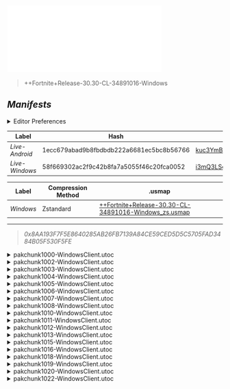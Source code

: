 <a href="#manifests">
  <img style="pointer-events: none" src="https://raw.githubusercontent.com/Tectors/fn-archive/master/.github/source/dependents/gen.30.30.svg" width="360" height="155"\>
</a>

 >  
  
  > ++Fortnite+Release-30.30-CL-34891016-Windows

## *Manifests*
<details>
  <summary>Editor Preferences</summary>

 > 
    ((Value="0x386A97D80B873437CD3B589A80483A7F03ABDC86F4B3CFF988E04B9C3734BD21",Guid="0A6F8755332638E42FC052470B3BD065"),(Value="0xBA45BE10200197CB2FF6A15476972476A5BA211B1900F9CF1164AEE9BB1B098B",Guid="1EFA43A2FEDB492EA32BB6AF50E8B0CA"),(Value="0x5B84403F8FE6133685DD14C256E7FAF1A822D6025A8B203B199D60FC00A467E1",Guid="202E50F5991EBFA0EEC41A2029847D41"),(Value="0x22816566AD592BC67FAB52C7CCDC51BA3A2FD1BC67D6BE664725BA52D366CC5D",Guid="2764E12E58C474C6AC7F5035A80A78A2"),(Value="0xEC7C42321E3AC08FF39FF309895DA2393A1B97ACEA90473B398284096F85C8D6",Guid="467EBA8364CE2AA18ADFBF79DB7BE920"),(Value="0xD5634820B60C3B8882A36AA48CFEBC20AC5D08934B8DFD43F7CCB729EFDCF46C",Guid="47F6751F0EE3E8716C1B9DBC9796AAE7"),(Value="0xB040794937BAD48466E1FBA8D808BC188AF019851BB09AB43501371AA3CDC8DB",Guid="6024CDC6A7AD11D34A4357B928F4C340"),(Value="0xCE86C824E9D70CB9253EE401373A2A43200748700957C4691D5BC3EDDC4F15A0",Guid="615ABCE79E307A611C31DAB9B5877EA9"),(Value="0xD949B37437A997C368A3E2C05A4B7F8BB6DEF90BC94C8B2EB2A0D166CC7C37D2",Guid="738B025296E10AD69AE5FDA250CE65FF"),(Value="0x0A46508EA815DAB4BE5307FFD344DB37EA3BE049301E639D8635B144B2DB02A6",Guid="73D899AB236474741E0B023F2B00FD88"),(Value="0x7720668020BB4E5782D668D412780E265E5A9B3E8E073771FF07A38AFD8CAD97",Guid="8E00C7A2A21FA7B4E700B07C507A41BE"),(Value="0x92AA23A0C2659060D222818E5F832DCA28C0A27984491AEF875A5D098A5A776E",Guid="A871664A8BB4DC1C1CCF27F042ACA0A2"),(Value="0x3AEBD45DDC3B81385A513A0A3C252DEA564125F3A0298812F3E7F32FD7196795",Guid="BA02A6A5604CB94ED9B9D7A197670870"),(Value="0x8774BAB1B671304759FC9526575093B1B1E06035C1118107FBD507D8AC8AB74D",Guid="CB64FB9BB49C7D49609F8594DE9AD1FE"),(Value="0x79ABB1B8D70274025B3261477C483BD890A2FAD623FB76A3BE1C92E29CCF018F",Guid="E047757EE42F321629ACB70579AFFE3B"),(Value="0x6C0DA140BF12969849B4A6E63C110C47D943BBEF045781C59C86FED9770D36C5",Guid="E8555D6A18160009C6FE750CDADD8BFF"),(Value="0x4E9974AFC1F2E9CBA4BF3719543A05331640E6C15939EB9C93824434E7E62C84",Guid="EA894BE3D14E66D4D1D86D9AE2EE9514"),(Value="0xD0598BD058941D1E474C282A9C1FF9D842DBAB9AC089A4493D1F36ED2C0EB105",Guid="F7591219D2C7DE5F225F0DCF06F27FE9"))
</details>

| Label | Hash | Route |
| - | - | - |
| *Live-Android* | 1ecc679abad9b8fbdbdb222a6681ec5bc8b56766 | [kuc3YmBnyzw_r1hQDU-LIsgaNfAVPw](https://github.com/Tectors/fn-archive/blob/master/manifests/kuc3YmBnyzw_r1hQDU-LIsgaNfAVPw.manifest) |
| *Live-Windows* | 58f669302ac2f9c42b8fa7a5055f46c20fca0052 | [i3mQ3LSo6mx1PVWv_0WHolGzWqGpzg](https://github.com/Tectors/fn-archive/blob/master/manifests/i3mQ3LSo6mx1PVWv_0WHolGzWqGpzg.manifest) |


| Label | Compression Method | .usmap |
| - | - | - |
| *Windows* | Zstandard | [++Fortnite+Release-30.30-CL-34891016-Windows_zs.usmap](https://github.com/Tectors/fn-archive/blob/master/manifests/mappings/++Fortnite+Release-30.30-CL-34891016-Windows_zs.usmap) |

---

> *0x8AA193F7F5E8640285AB26FB7139A84CE59CED5D5C5705FAD3484B05F530F5FE*

<details>
  <summary>pakchunk1000-WindowsClient.utoc</summary>

 > 
    0x386A97D80B873437CD3B589A80483A7F03ABDC86F4B3CFF988E04B9C3734BD21
    KEYCHAIN: 0A6F8755332638E42FC052470B3BD065:OGqX2AuHNDfNO1iagEg6fwOr3Ib0s8/5iOBLnDc0vSE=

  </details>

<details>
  <summary>pakchunk1002-WindowsClient.utoc</summary>

 > 
    0xBA45BE10200197CB2FF6A15476972476A5BA211B1900F9CF1164AEE9BB1B098B
    KEYCHAIN: 1EFA43A2FEDB492EA32BB6AF50E8B0CA:ukW+ECABl8sv9qFUdpckdqW6IRsZAPnPEWSu6bsbCYs=

  </details>

<details>
  <summary>pakchunk1003-WindowsClient.utoc</summary>

 > 
    0x5B84403F8FE6133685DD14C256E7FAF1A822D6025A8B203B199D60FC00A467E1
    KEYCHAIN: 202E50F5991EBFA0EEC41A2029847D41:W4RAP4/mEzaF3RTCVuf68agi1gJaiyA7GZ1g/ACkZ+E=

  </details>

<details>
  <summary>pakchunk1004-WindowsClient.utoc</summary>

 > 
    0x22816566AD592BC67FAB52C7CCDC51BA3A2FD1BC67D6BE664725BA52D366CC5D
    KEYCHAIN: 2764E12E58C474C6AC7F5035A80A78A2:IoFlZq1ZK8Z/q1LHzNxRujov0bxn1r5mRyW6UtNmzF0=

  </details>

<details>
  <summary>pakchunk1005-WindowsClient.utoc</summary>

 > 
    0xEC7C42321E3AC08FF39FF309895DA2393A1B97ACEA90473B398284096F85C8D6
    KEYCHAIN: 467EBA8364CE2AA18ADFBF79DB7BE920:7HxCMh46wI/zn/MJiV2iOTobl6zqkEc7OYKECW+FyNY=

  </details>

<details>
  <summary>pakchunk1006-WindowsClient.utoc</summary>

 > 
    0xD5634820B60C3B8882A36AA48CFEBC20AC5D08934B8DFD43F7CCB729EFDCF46C
    KEYCHAIN: 47F6751F0EE3E8716C1B9DBC9796AAE7:1WNIILYMO4iCo2qkjP68IKxdCJNLjf1D98y3Ke/c9Gw=

  </details>

<details>
  <summary>pakchunk1007-WindowsClient.utoc</summary>

 > 
    0xB040794937BAD48466E1FBA8D808BC188AF019851BB09AB43501371AA3CDC8DB
    KEYCHAIN: 6024CDC6A7AD11D34A4357B928F4C340:sEB5STe61IRm4fuo2Ai8GIrwGYUbsJq0NQE3GqPNyNs=

  </details>

<details>
  <summary>pakchunk1008-WindowsClient.utoc</summary>

 > 
    0xCE86C824E9D70CB9253EE401373A2A43200748700957C4691D5BC3EDDC4F15A0
    KEYCHAIN: 615ABCE79E307A611C31DAB9B5877EA9:zobIJOnXDLklPuQBNzoqQyAHSHAJV8RpHVvD7dxPFaA=

  </details>

<details>
  <summary>pakchunk1010-WindowsClient.utoc</summary>

 > 
    0xD949B37437A997C368A3E2C05A4B7F8BB6DEF90BC94C8B2EB2A0D166CC7C37D2
    KEYCHAIN: 738B025296E10AD69AE5FDA250CE65FF:2UmzdDepl8Noo+LAWkt/i7be+QvJTIsusqDRZsx8N9I=

  </details>

<details>
  <summary>pakchunk1011-WindowsClient.utoc</summary>

 > 
    0x0A46508EA815DAB4BE5307FFD344DB37EA3BE049301E639D8635B144B2DB02A6
    KEYCHAIN: 73D899AB236474741E0B023F2B00FD88:CkZQjqgV2rS+Uwf/00TbN+o74EkwHmOdhjWxRLLbAqY=

  </details>

<details>
  <summary>pakchunk1012-WindowsClient.utoc</summary>

 > 
    0x7720668020BB4E5782D668D412780E265E5A9B3E8E073771FF07A38AFD8CAD97
    KEYCHAIN: 8E00C7A2A21FA7B4E700B07C507A41BE:dyBmgCC7TleC1mjUEngOJl5amz6OBzdx/wejiv2MrZc=

  </details>

<details>
  <summary>pakchunk1013-WindowsClient.utoc</summary>

 > 
    0x92AA23A0C2659060D222818E5F832DCA28C0A27984491AEF875A5D098A5A776E
    KEYCHAIN: A871664A8BB4DC1C1CCF27F042ACA0A2:kqojoMJlkGDSIoGOX4MtyijAonmESRrvh1pdCYpad24=

  </details>

<details>
  <summary>pakchunk1015-WindowsClient.utoc</summary>

 > 
    0x3AEBD45DDC3B81385A513A0A3C252DEA564125F3A0298812F3E7F32FD7196795
    KEYCHAIN: BA02A6A5604CB94ED9B9D7A197670870:OuvUXdw7gThaUToKPCUt6lZBJfOgKYgS8+fzL9cZZ5U=

  </details>

<details>
  <summary>pakchunk1016-WindowsClient.utoc</summary>

 > 
    0x8774BAB1B671304759FC9526575093B1B1E06035C1118107FBD507D8AC8AB74D
    KEYCHAIN: CB64FB9BB49C7D49609F8594DE9AD1FE:h3S6sbZxMEdZ/JUmV1CTsbHgYDXBEYEH+9UH2KyKt00=

  </details>

<details>
  <summary>pakchunk1018-WindowsClient.utoc</summary>

 > 
    0x79ABB1B8D70274025B3261477C483BD890A2FAD623FB76A3BE1C92E29CCF018F
    KEYCHAIN: E047757EE42F321629ACB70579AFFE3B:eauxuNcCdAJbMmFHfEg72JCi+tYj+3ajvhyS4pzPAY8=

  </details>

<details>
  <summary>pakchunk1019-WindowsClient.utoc</summary>

 > 
    0x6C0DA140BF12969849B4A6E63C110C47D943BBEF045781C59C86FED9770D36C5
    KEYCHAIN: E8555D6A18160009C6FE750CDADD8BFF:bA2hQL8SlphJtKbmPBEMR9lDu+8EV4HFnIb+2XcNNsU=

  </details>

<details>
  <summary>pakchunk1020-WindowsClient.utoc</summary>

 > 
    0x4E9974AFC1F2E9CBA4BF3719543A05331640E6C15939EB9C93824434E7E62C84
    KEYCHAIN: EA894BE3D14E66D4D1D86D9AE2EE9514:Tpl0r8Hy6cukvzcZVDoFMxZA5sFZOeuck4JENOfmLIQ=

  </details>

<details>
  <summary>pakchunk1022-WindowsClient.utoc</summary>

 > 
    0xD0598BD058941D1E474C282A9C1FF9D842DBAB9AC089A4493D1F36ED2C0EB105
    KEYCHAIN: F7591219D2C7DE5F225F0DCF06F27FE9:0FmL0FiUHR5HTCgqnB/52ELbq5rAiaRJPR827SwOsQU=

  </details>

